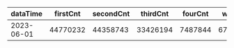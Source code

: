 |dataTime|firstCnt|secondCnt|thirdCnt|fourCnt|winCnt|vrate|wrate|
|-|-|-|-|-|-|-|-|
|2023-06-01|44770232|44358743|33426194|7487844|6710692|86.7%|14.3%|